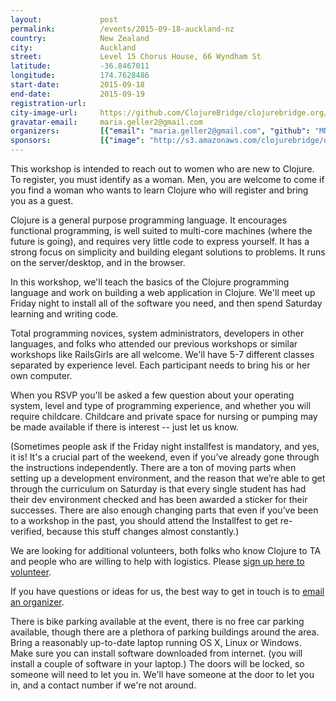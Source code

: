 ```yaml
---
layout:             post
permalink:          /events/2015-09-18-auckland-nz
country:            New Zealand
city:               Auckland
street:             Level 15 Chorus House, 66 Wyndham St
latitude:           -36.8467011
longitude:          174.7628486
start-date:         2015-09-18
end-date:           2015-09-19
registration-url:
city-image-url:     https://github.com/ClojureBridge/clojurebridge.org/raw/master/app/assets/images/events/auckland-nz.jpg
gravatar-email:     maria.geller2@gmail.com
organizers:         [{"email": "maria.geller2@gmail.com", "github": "MNeise", "name": "Maria Geller", "twitter": "maria__geller"}, {"email": "desk@danielcompton.net", "github": "danielcompton", "name": "Daniel Compton", "twitter": "danielwithmusic"}]
sponsors:           [{"image": "http://s3.amazonaws.com/clojurebridge/original/42/GitHub.png?1431523668", "name": "GitHub", "url": "http://github.com"}, {"image": "http://s3.amazonaws.com/clojurebridge/original/6/LispCast.png?1411430851", "name": "LispCast", "url": "http://www.purelyfunctional.tv/"}, {"image": "http://s3.amazonaws.com/clojurebridge/original/67/liveops.png?1442795876", "name": "LiveOps", "url": "http://www.liveops.com/"}, {"image": "http://s3.amazonaws.com/clojurebridge/original/54/movio.png?1439841695", "name": "Movio", "url": "http://movio.co/"}, {"image": "http://s3.amazonaws.com/clojurebridge/original/60/smx.png?1441327794", "name": "SMX Email", "url": "https://smxemail.com/"}, {"image": "http://s3.amazonaws.com/clojurebridge/original/61/uber.png?1441327821", "name": "Uber", "url": "https://www.uber.com/"}]
---
```


This workshop is intended to reach out to women who are new to Clojure. To register, you must identify as a woman. Men, you are welcome to come if you find a woman who wants to learn Clojure who will register and bring you as a guest.

Clojure is a general purpose programming language. It encourages functional programming, is well suited to multi-core machines (where the future is going), and requires very little code to express yourself. It has a strong focus on simplicity and building elegant solutions to problems. It runs on the server/desktop, and in the browser.

In this workshop, we'll teach the basics of the Clojure programming language and work on building a web application in Clojure. We'll meet up Friday night to install all of the software you need, and then spend Saturday learning and writing code.

Total programming novices, system administrators, developers in other languages, and folks who attended our previous workshops or similar workshops like RailsGirls are all welcome. We'll have 5-7 different classes separated by experience level. Each participant needs to bring his or her own computer.

When you RSVP you'll be asked a few question about your operating system, level and type of programming experience, and whether you will require childcare. Childcare and private space for nursing or pumping may be made available if there is interest -- just let us know.

(Sometimes people ask if the Friday night installfest is mandatory, and yes, it is! It's a crucial part of the weekend, even if you’ve already gone through the instructions independently. There are a ton of moving parts when setting up a development environment, and the reason that we’re able to get through the curriculum on Saturday is that every single student has had their dev environment checked and has been awarded a sticker for their successes. There are also enough changing parts that even if you’ve been to a workshop in the past, you should attend the Installfest to get re-verified, because this stuff changes almost constantly.)

We are looking for additional volunteers, both folks who know Clojure to TA and people who are willing to help with logistics. Please [sign up here to volunteer](https://docs.google.com/forms/d/1Vz9K40nX8_mn2TGwkOa6I_jp43z9uTeCbCxa56dpSPY/viewform?edit_requested=true).

If you have questions or ideas for us, the best way to get in touch is to [email an organizer](mailto:desk@danielcompton.net).

There is bike parking available at the event, there is no free car parking available, though there are a plethora of parking buildings around the area.
Bring a reasonably up-to-date laptop running OS X, Linux or Windows.
Make sure you can install software downloaded from internet. (you will install a couple of software in your laptop.)
The doors will be locked, so someone will need to let you in. We'll have someone at the door to let you in, and a contact number if we're not around.
